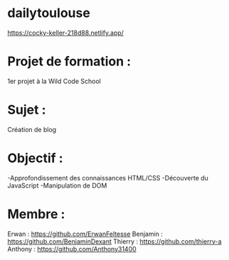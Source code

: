 # dailytoulouse
https://cocky-keller-218d88.netlify.app/

# Projet de formation :
  1er projet à la Wild Code School
# Sujet :
  Création de blog
# Objectif : 
  -Approfondissement des connaissances HTML/CSS
  -Découverte du JavaScript
  -Manipulation de DOM
# Membre : 
  Erwan : https://github.com/ErwanFeltesse
  Benjamin : https://github.com/BenjaminDexant
  Thierry : https://github.com/thierry-a
  Anthony : https://github.com/Anthony31400
